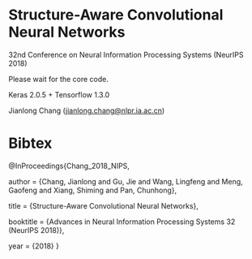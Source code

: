 # Structure-Aware Convolutional Neural Networks

32nd Conference on Neural Information Processing Systems (NeurIPS 2018)

Please wait for the core code.

Keras 2.0.5 + Tensorflow 1.3.0

Jianlong Chang (jianlong.chang@nlpr.ia.ac.cn)


# Bibtex

@InProceedings{Chang_2018_NIPS,

author = {Chang, Jianlong and Gu, Jie and Wang, Lingfeng and Meng, Gaofeng and Xiang, Shiming and Pan, Chunhong},

title = {Structure-Aware Convolutional Neural Networks},

booktitle = {Advances in Neural Information Processing Systems 32 (NeurIPS 2018)},

year = {2018}
}
